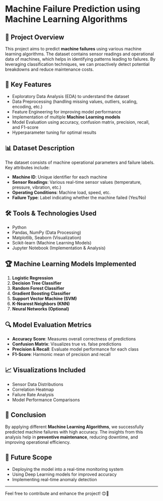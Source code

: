 # Machine Failure Prediction using Machine Learning Algorithms

## 📌 Project Overview
This project aims to predict **machine failures** using various machine learning algorithms. The dataset contains sensor readings and operational data of machines, which helps in identifying patterns leading to failures. By leveraging classification techniques, we can proactively detect potential breakdowns and reduce maintenance costs.

## 🚀 Key Features
- Exploratory Data Analysis (EDA) to understand the dataset
- Data Preprocessing (handling missing values, outliers, scaling, encoding, etc.)
- Feature Engineering for improving model performance
- Implementation of multiple **Machine Learning models**
- Model Evaluation using accuracy, confusion matrix, precision, recall, and F1-score
- Hyperparameter tuning for optimal results

## 📊 Dataset Description
The dataset consists of machine operational parameters and failure labels. Key attributes include:
- **Machine ID**: Unique identifier for each machine
- **Sensor Readings**: Various real-time sensor values (temperature, pressure, vibration, etc.)
- **Operating Conditions**: Machine load, speed, etc.
- **Failure Type**: Label indicating whether the machine failed (Yes/No)

## 🛠️ Tools & Technologies Used
- Python
- Pandas, NumPy (Data Processing)
- Matplotlib, Seaborn (Visualization)
- Scikit-learn (Machine Learning Models)
- Jupyter Notebook (Implementation & Analysis)

## 🏆 Machine Learning Models Implemented
1. **Logistic Regression**
2. **Decision Tree Classifier**
3. **Random Forest Classifier**
4. **Gradient Boosting Classifier**
5. **Support Vector Machine (SVM)**
6. **K-Nearest Neighbors (KNN)**
7. **Neural Networks (Optional)**

## 🔍 Model Evaluation Metrics
- **Accuracy Score**: Measures overall correctness of predictions
- **Confusion Matrix**: Visualizes true vs. false predictions
- **Precision & Recall**: Evaluate model performance for each class
- **F1-Score**: Harmonic mean of precision and recall

## 📈 Visualizations Included
- Sensor Data Distributions
- Correlation Heatmap
- Failure Rate Analysis
- Model Performance Comparisons

## 🏁 Conclusion
By applying different **Machine Learning Algorithms**, we successfully predicted machine failures with high accuracy. The insights from this analysis help in **preventive maintenance**, reducing downtime, and improving operational efficiency.

## 🔗 Future Scope
- Deploying the model into a real-time monitoring system
- Using Deep Learning models for improved accuracy
- Implementing real-time anomaly detection

---
Feel free to contribute and enhance the project! 😊🚀

